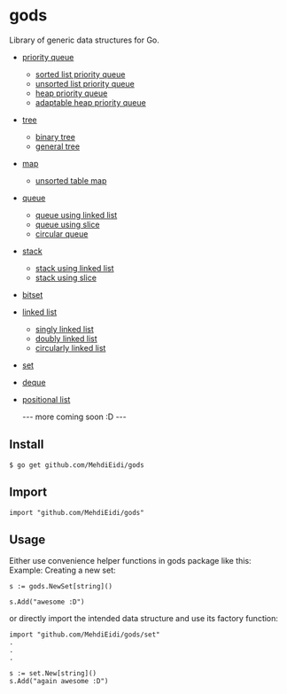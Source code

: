 # gods
Library of generic data structures for Go.

* [priority queue](./priorityqueue/)
  * [sorted list priority queue](./priorityqueue/sortedpq/)
  * [unsorted list priority queue](./priorityqueue/unsortedpq/)
  * [heap priority queue](./priorityqueue/heappq/)
  * [adaptable heap priority queue](./priorityqueue/adaptablepq/)
* [tree](./tree/)
  * [binary tree](./tree/binarytree/)
  * [general tree](./tree/generaltree/)
* [map](./map/)
  * [unsorted table map](./map/unsortedtablemap/)
* [queue](./queue/)
  * [queue using linked list](./queue/linkedqueue/)
  * [queue using slice](./queue/slicequeue/)
  * [circular queue](./queue/circularqueue/)
* [stack](./stack/)
  * [stack using linked list](./stack/linkedstack/)
  * [stack using slice](./stack/slicestack/)
* [bitset](./bitset/)
* [linked list](./linkedlist/)
  * [singly linked list](./linkedlist/singly/)
  * [doubly linked list](./linkedlist/doubly/)
  * [circularly linked list](./linkedlist/circularly/)
* [set](./set/)
* [deque](./deque/)
* [positional list](./positionallist/)


  
  --- more coming soon :D ---

## Install
```
$ go get github.com/MehdiEidi/gods
```

## Import
```
import "github.com/MehdiEidi/gods"
```

## Usage
Either use convenience helper functions in gods package like this:<br>
Example: Creating a new set:
```
s := gods.NewSet[string]()

s.Add("awesome :D")
```
or directly import the intended data structure and use its factory function:
```
import "github.com/MehdiEidi/gods/set"
.
.
.

s := set.New[string]()
s.Add("again awesome :D")
```


